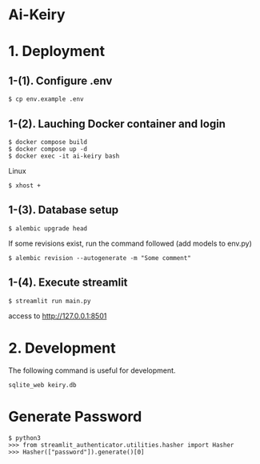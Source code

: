 # Ai-Keiry

# 1. Deployment

## 1-(1). Configure .env

```
$ cp env.example .env
```

## 1-(2). Lauching Docker container and login

```
$ docker compose build
$ docker compose up -d
$ docker exec -it ai-keiry bash
```

Linux
```
$ xhost +
```

## 1-(3). Database setup

```
$ alembic upgrade head
```

If some revisions exist, run the command followed
(add models to env.py)

```
$ alembic revision --autogenerate -m "Some comment"
```

## 1-(4). Execute streamlit

```
$ streamlit run main.py
```

access to http://127.0.0.1:8501


# 2. Development

The following command is useful for development.

```
sqlite_web keiry.db
```

# Generate Password

```
$ python3
>>> from streamlit_authenticator.utilities.hasher import Hasher
>>> Hasher(["password"]).generate()[0]
```

